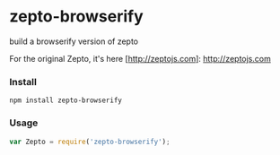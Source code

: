 # zepto-browserify

build a browserify version of zepto

For the original Zepto, it's here [http://zeptojs.com]: http://zeptojs.com

### Install

```
npm install zepto-browserify
```

### Usage

```javascript
var Zepto = require('zepto-browserify');
```
